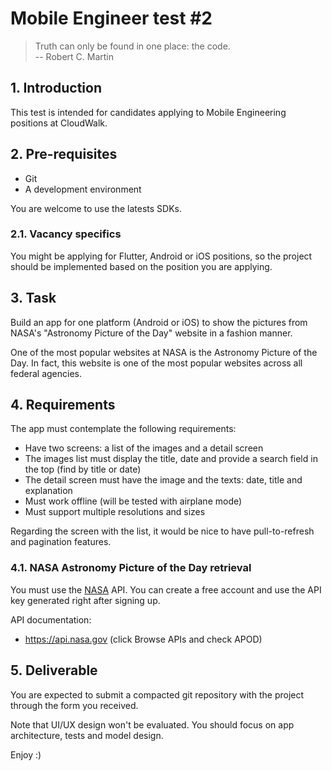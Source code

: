 # Mobile Engineer test #2

> Truth can only be found in one place: the code. <br/>
> -- Robert C. Martin

## 1. Introduction

This test is intended for candidates applying to Mobile Engineering positions at CloudWalk.

## 2. Pre-requisites

- Git
- A development environment

You are welcome to use the latests SDKs.

### 2.1. Vacancy specifics

You might be applying for Flutter, Android or iOS positions, so the project should be implemented based on the position you are applying.

## 3. Task

Build an app for one platform (Android or iOS) to show the pictures from NASA's "Astronomy Picture of the Day" website in a fashion manner.

One of the most popular websites at NASA is the Astronomy Picture of the Day. In fact, this website is one of the most popular websites across all federal agencies.

## 4. Requirements

The app must contemplate the following requirements:

- Have two screens: a list of the images and a detail screen
- The images list must display the title, date and provide a search field in the top (find by title or date)
- The detail screen must have the image and the texts: date, title and explanation
- Must work offline (will be tested with airplane mode)
- Must support multiple resolutions and sizes

Regarding the screen with the list, it would be nice to have pull-to-refresh and pagination features.

### 4.1. NASA Astronomy Picture of the Day retrieval

You must use the [NASA](https://api.nasa.gov) API. You can create a free account and use the API key generated right after signing up.

API documentation:
- https://api.nasa.gov (click Browse APIs and check APOD)

## 5. Deliverable

You are expected to submit a compacted git repository with the project through the form you received.

Note that UI/UX design won't be evaluated. You should focus on app architecture, tests and model design.

Enjoy :)